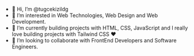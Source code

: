 - 👋 Hi, I’m @tugcekizildg
- 👀 I’m interested in Web Technologies, Web Design and Web Development.
- 🌱 I’m currently building projects with HTML, CSS, JavaScript and I really love building projects with Tailwind CSS ❤️ 
- 💞️ I’m looking to collaborate with FrontEnd Developers and Software Engineers.


<!---
tugcekizildg/tugcekizildg is a ✨ special ✨ repository because its `README.md` (this file) appears on your GitHub profile.
You can click the Preview link to take a look at your changes.
--->
